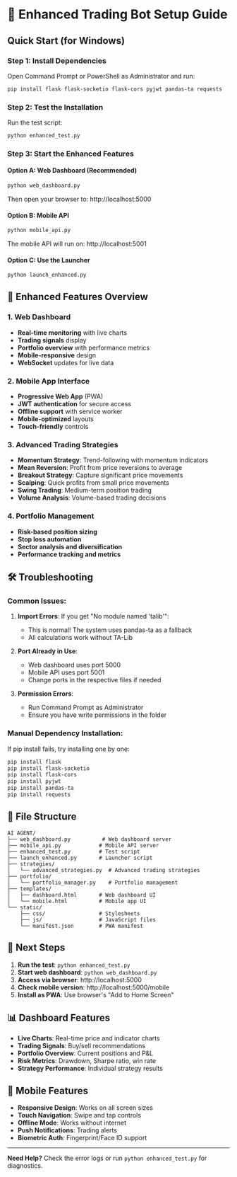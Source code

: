# 🚀 Enhanced Trading Bot Setup Guide

## Quick Start (for Windows)

### Step 1: Install Dependencies
Open Command Prompt or PowerShell as Administrator and run:

```bash
pip install flask flask-socketio flask-cors pyjwt pandas-ta requests
```

### Step 2: Test the Installation
Run the test script:
```bash
python enhanced_test.py
```

### Step 3: Start the Enhanced Features

#### Option A: Web Dashboard (Recommended)
```bash
python web_dashboard.py
```
Then open your browser to: http://localhost:5000

#### Option B: Mobile API
```bash
python mobile_api.py
```
The mobile API will run on: http://localhost:5001

#### Option C: Use the Launcher
```bash
python launch_enhanced.py
```

## 📱 Enhanced Features Overview

### 1. Web Dashboard
- **Real-time monitoring** with live charts
- **Trading signals** display
- **Portfolio overview** with performance metrics
- **Mobile-responsive** design
- **WebSocket** updates for live data

### 2. Mobile App Interface
- **Progressive Web App** (PWA) 
- **JWT authentication** for secure access
- **Offline support** with service worker
- **Mobile-optimized** layouts
- **Touch-friendly** controls

### 3. Advanced Trading Strategies
- **Momentum Strategy**: Trend-following with momentum indicators
- **Mean Reversion**: Profit from price reversions to average
- **Breakout Strategy**: Capture significant price movements
- **Scalping**: Quick profits from small price movements
- **Swing Trading**: Medium-term position trading
- **Volume Analysis**: Volume-based trading decisions

### 4. Portfolio Management
- **Risk-based position sizing**
- **Stop loss automation**
- **Sector analysis and diversification**
- **Performance tracking and metrics**

## 🛠 Troubleshooting

### Common Issues:

1. **Import Errors**: If you get "No module named 'talib'":
   - This is normal! The system uses pandas-ta as a fallback
   - All calculations work without TA-Lib

2. **Port Already in Use**:
   - Web dashboard uses port 5000
   - Mobile API uses port 5001
   - Change ports in the respective files if needed

3. **Permission Errors**:
   - Run Command Prompt as Administrator
   - Ensure you have write permissions in the folder

### Manual Dependency Installation:
If pip install fails, try installing one by one:
```bash
pip install flask
pip install flask-socketio
pip install flask-cors
pip install pyjwt
pip install pandas-ta
pip install requests
```

## 📁 File Structure

```
AI AGENT/
├── web_dashboard.py          # Web dashboard server
├── mobile_api.py            # Mobile API server
├── enhanced_test.py         # Test script
├── launch_enhanced.py       # Launcher script
├── strategies/
│   └── advanced_strategies.py  # Advanced trading strategies
├── portfolio/
│   └── portfolio_manager.py    # Portfolio management
├── templates/
│   ├── dashboard.html       # Web dashboard UI
│   └── mobile.html          # Mobile app UI
└── static/
    ├── css/                 # Stylesheets
    ├── js/                  # JavaScript files
    └── manifest.json        # PWA manifest
```

## 🎯 Next Steps

1. **Run the test**: `python enhanced_test.py`
2. **Start web dashboard**: `python web_dashboard.py`
3. **Access via browser**: http://localhost:5000
4. **Check mobile version**: http://localhost:5000/mobile
5. **Install as PWA**: Use browser's "Add to Home Screen"

## 📊 Dashboard Features

- **Live Charts**: Real-time price and indicator charts
- **Trading Signals**: Buy/sell recommendations
- **Portfolio Overview**: Current positions and P&L
- **Risk Metrics**: Drawdown, Sharpe ratio, win rate
- **Strategy Performance**: Individual strategy results

## 📱 Mobile Features

- **Responsive Design**: Works on all screen sizes
- **Touch Navigation**: Swipe and tap controls
- **Offline Mode**: Works without internet
- **Push Notifications**: Trading alerts
- **Biometric Auth**: Fingerprint/Face ID support

---

**Need Help?** Check the error logs or run `python enhanced_test.py` for diagnostics.
